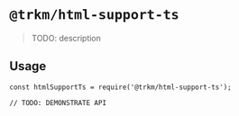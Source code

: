 # `@trkm/html-support-ts`

> TODO: description

## Usage

```
const htmlSupportTs = require('@trkm/html-support-ts');

// TODO: DEMONSTRATE API
```

